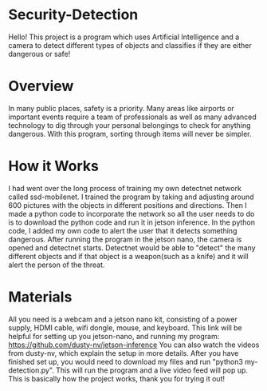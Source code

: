 # Security-Detection

Hello! This project is a program which uses Artificial Intelligence and a camera to detect different types of objects and classifies if they are either dangerous or safe!

# Overview
In many public places, safety is a priority. Many areas like airports or important events require a team of professionals as well as many advanced technology to dig through your personal belongings to check for anything dangerous. With this program, sorting through items will never be simpler. 

# How it Works
I had went over the long process of training my own detectnet network called ssd-mobilenet. I trained the program by taking and adjusting around 600 pictures with the objects in different positions and directions. Then I made a python code to incorporate the network so all the user needs to do is to download the python code and run it in jetson inference. In the python code, I added my own code to alert the user that it detects something dangerous. After running the program in the jetson nano, the camera is opened and detectnet starts. Detectnet would be able to "detect" the many different objects and if that object is a weapon(such as a knife) and it will alert the person of the threat. 

# Materials
All you need is a webcam and a jetson nano kit, consisting of a power supply, HDMI cable, wifi dongle, mouse, and keyboard.
This link will be helpful for setting up you jetson-nano, and running my program: https://github.com/dusty-nv/jetson-inference
You can also watch the videos from dusty-nv, which explain the setup in more details.
After you have finished set up, you would need to download my files and run "python3 my-detection.py". This will run the program and a live video feed will pop up.
This is basically how the project works, thank you for trying it out!
